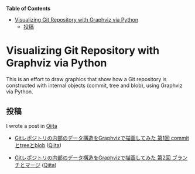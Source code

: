 <!-- START doctoc generated TOC please keep comment here to allow auto update -->
<!-- DON'T EDIT THIS SECTION, INSTEAD RE-RUN doctoc TO UPDATE -->
**Table of Contents**

- [Visualizing Git Repository with Graphviz via Python](#visualizing-git-repository-with-graphviz-via-python)
  - [投稿](#%E6%8A%95%E7%A8%BF)

<!-- END doctoc generated TOC please keep comment here to allow auto update -->

# Visualizing Git Repository with Graphviz via Python

This is an effort to draw graphics that show how a Git repository is constructed with internal objects (commit, tree and blob), using Graphviz via Python.



## 投稿

I wrote a post in [Qiita](https://qiita.com/)

- [Gitレポジトリの内部のデータ構造をGraphvizで描画してみた 第1回 commitとtreeとblob](Qiita-1.md) ([Qiita](https://qiita.com/search?sort=&q=git+repository+graphviz+python))

- [Gitレポジトリの内部のデータ構造をGraphvizで描画してみた 第2回 ブランチとマージ](Qiita-1.md) ([Qiita](https://qiita.com/search?sort=&q=git+repository+graphviz+python))

